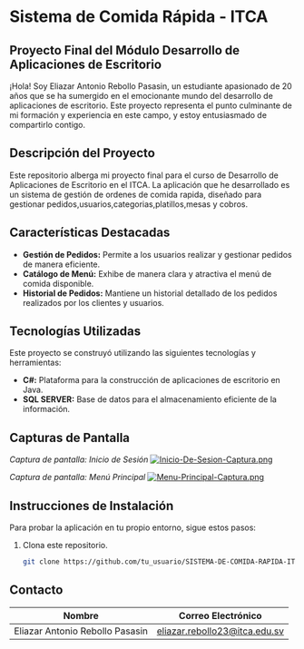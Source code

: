 # Sistema de Comida Rápida - ITCA

## Proyecto Final del Módulo Desarrollo de Aplicaciones de Escritorio

¡Hola! Soy Eliazar Antonio Rebollo Pasasin, un estudiante apasionado de 20 años que se ha sumergido en el emocionante mundo del desarrollo de aplicaciones de escritorio. Este proyecto representa el punto culminante de mi formación y experiencia en este campo, y estoy entusiasmado de compartirlo contigo.

## Descripción del Proyecto

Este repositorio alberga mi proyecto final para el curso de Desarrollo de Aplicaciones de Escritorio en el ITCA. La aplicación que he desarrollado es un sistema de gestión de ordenes de comida rapida, diseñado para gestionar pedidos,usuarios,categorias,platillos,mesas y cobros.

## Características Destacadas

- **Gestión de Pedidos:** Permite a los usuarios realizar y gestionar pedidos de manera eficiente.
- **Catálogo de Menú:** Exhibe de manera clara y atractiva el menú de comida disponible.
- **Historial de Pedidos:** Mantiene un historial detallado de los pedidos realizados por los clientes y usuarios.

## Tecnologías Utilizadas

Este proyecto se construyó utilizando las siguientes tecnologías y herramientas:

- **C#:** Plataforma para la construcción de aplicaciones de escritorio en Java.
- **SQL SERVER:** Base de datos para el almacenamiento eficiente de la información.

## Capturas de Pantalla

*Captura de pantalla: Inicio de Sesión*
[![Inicio-De-Sesion-Captura.png](https://i.postimg.cc/vBn0dDmy/Inicio-De-Sesion-Captura.png)](https://postimg.cc/ph2ffW8c)

*Captura de pantalla: Menú Principal*
[![Menu-Principal-Captura.png](https://i.postimg.cc/25sxTm7K/Menu-Principal-Captura.png)](https://postimg.cc/67hR5kSr)


## Instrucciones de Instalación

Para probar la aplicación en tu propio entorno, sigue estos pasos:

1. Clona este repositorio.
   ```bash
   git clone https://github.com/tu_usuario/SISTEMA-DE-COMIDA-RAPIDA-ITCA.git

## Contacto

| Nombre                             | Correo Electrónico            |
| ---------------------------------- | ----------------------------- |
| Eliazar Antonio Rebollo Pasasin    | eliazar.rebollo23@itca.edu.sv |     
